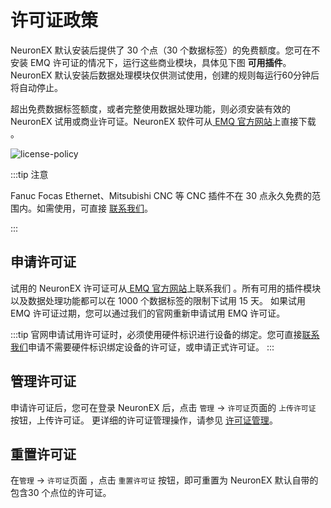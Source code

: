 # 许可证政策

NeuronEX 默认安装后提供了 30 个点（30 个数据标签）的免费额度。您可在不安装 EMQ 许可证的情况下，运行这些商业模块，具体见下图 **可用插件**。NeuronEX 默认安装后数据处理模块仅供测试使用，创建的规则每运行60分钟后将自动停止。

超出免费数据标签额度，或者完整使用数据处理功能，则必须安装有效的 NeuronEX 试用或商业许可证。NeuronEX 软件可从[ EMQ 官方网站](https://www.emqx.com/zh/try?product=neuronex)上直接下载 。

![license-policy](../_assets/license-policy-zh1.png)

:::tip 注意

Fanuc Focas Ethernet、Mitsubishi CNC 等 CNC 插件不在 30 点永久免费的范围内。如需使用，可直接 [联系我们](https://www.emqx.com/zh/contact?product=neuronex)。

:::

## 申请许可证

试用的 NeuronEX 许可证可从[ EMQ 官方网站](https://www.emqx.com/zh/contact?product=neuronex)上联系我们 。所有可用的插件模块以及数据处理功能都可以在 1000 个数据标签的限制下试用 15 天。 如果试用 EMQ 许可证过期，您可以通过我们的官网重新申请试用 EMQ 许可证。

:::tip
官网申请试用许可证时，必须使用硬件标识进行设备的绑定。您可直接[联系我们](https://www.emqx.com/zh/contact?product=neuronex)申请不需要硬件标识绑定设备的许可证，或申请正式许可证。
:::

## 管理许可证

申请许可证后，您可在登录 NeuronEX 后，点击 `管理` -> `许可证`页面的 `上传许可证` 按钮，上传许可证。 更详细的许可证管理操作，请参见 [许可证管理](../../installation/license_setting.md)。


## 重置许可证

在`管理` -> `许可证`页面 ，点击 `重置许可证` 按钮，即可重置为 NeuronEX  默认自带的包含30 个点位的许可证。
